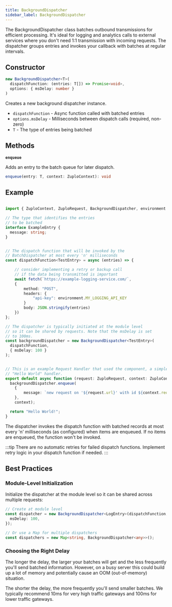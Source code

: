 ```yaml
---
title: BackgroundDispatcher
sidebar_label: BackgroundDispatcher
---
```


The BackgroundDispatcher class batches outbound transmissions for efficient
processing. It's ideal for logging and analytics calls to external services
where you don't need 1:1 transmission with incoming requests. The dispatcher
groups entries and invokes your callback with batches at regular intervals.

## Constructor

```ts
new BackgroundDispatcher<T>(
  dispatchFunction: (entries: T[]) => Promise<void>,
  options: { msDelay: number }
)
```

Creates a new background dispatcher instance.

- `dispatchFunction` - Async function called with batched entries
- `options.msDelay` - Milliseconds between dispatch calls (required, non-zero)
- `T` - The type of entries being batched

## Methods

**`enqueue`**

Adds an entry to the batch queue for later dispatch.

```ts
enqueue(entry: T, context: ZuploContext): void
```

## Example

```ts

import { ZuploContext, ZuploRequest, BackgroundDispatcher, environment } from "@zuplo/runtime";

// The type that identifies the entries
// to be batched
interface ExampleEntry {
  message: string;
}


// The dispatch function that will be invoked by the
// BatchDispatcher at most every 'n' milliseconds
const dispatchFunction<TestEntry> = async (entries) => {

    // consider implementing a retry or backup call
    // if the data being transmitted is important
    await fetch(`https://example-logging-service.com/`,
    {
        method: "POST",
        headers: {
            "api-key": environment.MY_LOGGING_API_KEY
        }
        body: JSON.stringify(entries)
    })
};

// The dispatcher is typically initiated at the module level
// so it can be shared by requests. Note that the msDelay is set
// to 100ms.
const backgroundDispatcher = new BackgroundDispatcher<TestEntry>(
  dispatchFunction,
  { msDelay: 100 }
);


// This is an example Request Handler that used the component, a simple
// "Hello World" handler.
export default async function (request: ZuploRequest, context: ZuploContext) {
  backgroundDispatcher.enqueue(
    {
        message: `new request on '${request.url}' with id ${context.requestId}`
    },
    context);

  return "Hello World!";
}

```

The dispatcher invokes the dispatch function with batched records at most every
'n' milliseconds (as configured) when items are enqueued. If no items are
enqueued, the function won't be invoked.

:::tip There are no automatic retries for failed dispatch functions. Implement
retry logic in your dispatch function if needed. :::

## Best Practices

### Module-Level Initialization

Initialize the dispatcher at the module level so it can be shared across
multiple requests:

```ts
// Create at module level
const dispatcher = new BackgroundDispatcher<LogEntry>(dispatchFunction, {
  msDelay: 100,
});

// Or use a Map for multiple dispatchers
const dispatchers = new Map<string, BackgroundDispatcher<any>>();
```

### Choosing the Right Delay

The longer the delay, the larger your batches will get and the less frequently
you'll send batched information. However, on a busy server this could build up a
lot of memory and potentially cause an OOM (out-of-memory) situation.

The shorter the delay, the more frequently you'll send smaller batches. We
typically recommend 10ms for very high traffic gateways and 100ms for lower
traffic gateways.
